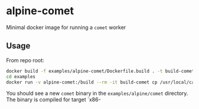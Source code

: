 alpine-comet
====
Minimal docker image for running a `comet` worker

## Usage

From repo root:

```sh
docker build -f examples/alpine-comet/Dockerfile.build . -t build-comet
cd examples
docker run -v alpine-comet:/build --rm -it build-comet cp /usr/local/cargo/bin/comet /build
```

You should see a new `comet` binary in the `examples/alpine/comet` directory. The binary is compiled for target `x86-